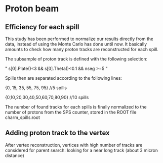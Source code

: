 # Proton beam

## Efficiency for each spill

This study has been performed to normalize our results directly from the data, instead of  using the Monte Carlo has done until now. It basically amounts to check how many proton tracks are reconstructed for each spill.

The subsample of proton track is defined with the following selection:

" s\[0\].Plate\(\)&lt;3 && s\[0\].Theta\(\)&lt;0.1 && nseg &gt;=5 "

Spills then are separated according to the following lines:

{0, 15, 35, 55, 75, 95} //5 spills

{0,10,20,30,40,50,60,70,80,90} //10 spills

The number of found tracks for each spills is finally normalized to the number of protons from the SPS counter, stored in the ROOT file charm\_spills.root

## Adding proton track to the vertex

After vertex reconstruction, vertices with high number of tracks are considered for parent search: looking for a near long track \(about 3 micron distance\)

